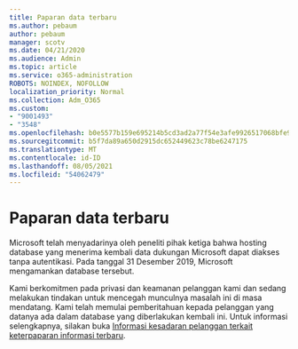 ```yaml
---
title: Paparan data terbaru
ms.author: pebaum
author: pebaum
manager: scotv
ms.date: 04/21/2020
ms.audience: Admin
ms.topic: article
ms.service: o365-administration
ROBOTS: NOINDEX, NOFOLLOW
localization_priority: Normal
ms.collection: Adm_O365
ms.custom:
- "9001493"
- "3548"
ms.openlocfilehash: b0e5577b159e695214b5cd3ad2a77f54e3afe9926517068bfe9a90e475dfc491
ms.sourcegitcommit: b5f7da89a650d2915dc652449623c78be6247175
ms.translationtype: MT
ms.contentlocale: id-ID
ms.lasthandoff: 08/05/2021
ms.locfileid: "54062479"
---
```

# <a name="recent-data-exposure"></a>Paparan data terbaru

Microsoft telah menyadarinya oleh peneliti pihak ketiga bahwa hosting database yang menerima kembali data dukungan Microsoft dapat diakses tanpa autentikasi. Pada tanggal 31 Desember 2019, Microsoft mengamankan database tersebut.

Kami berkomitmen pada privasi dan keamanan pelanggan kami dan sedang melakukan tindakan untuk mencegah munculnya masalah ini di masa mendatang. Kami telah memulai pemberitahuan kepada pelanggan yang datanya ada dalam database yang diberlakukan kembali ini. Untuk informasi selengkapnya, silakan buka [Informasi kesadaran pelanggan terkait keterpaparan informasi terbaru](https://aka.ms/privacyinfo).
